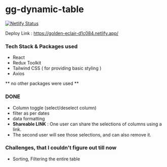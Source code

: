 # gg-dynamic-table

[![Netlify Status](https://api.netlify.com/api/v1/badges/b5a051c2-7d3f-4d04-8190-54ddda85aa2d/deploy-status)](https://app.netlify.com/sites/golden-eclair-d1c084/deploys)

Deploy Link : https://golden-eclair-d1c084.netlify.app/

### Tech Stack & Packages used
- React
- Redux Toolkit
- Tailwind CSS ( for providing basic styling )
- Axios

** no other packages were used **

### DONE
- Column toggle (select/deselect column)
- filter as per dates
- data formatting
- **Shareable LINK**
 : One user can share the selections of columns using a link.
- The second user will see those selections, and can also remove it.


### Challenges, that I couldn't figure out till now
- Sorting, Filtering the entire table



